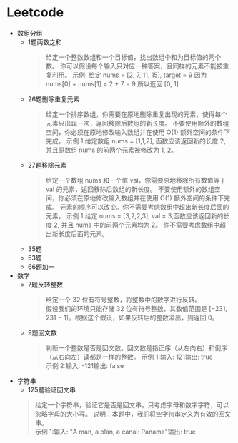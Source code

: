 # Leetcode
 * 数组分组
   + 1题两数之和
     > 给定一个整数数组和一个目标值，找出数组中和为目标值的两个数。
     > 你可以假设每个输入只对应一种答案，且同样的元素不能被重复利用。
     > 示例:
     > 给定 nums = [2, 7, 11, 15], target = 9
     > 因为 nums[0] + nums[1] = 2 + 7 = 9
     > 所以返回 [0, 1]
   + 26题删除重复元素
     > 给定一个排序数组，你需要在原地删除重复出现的元素，使得每个元素只出现一次，返回移除后数组的新长度。
     > 不要使用额外的数组空间，你必须在原地修改输入数组并在使用 O(1) 额外空间的条件下完成。
     > 示例 1:给定数组 nums = [1,1,2], 函数应该返回新的长度 2, 并且原数组 nums 的前两个元素被修改为 1, 2。
   + 27题移除元素
     > 给定一个数组 nums 和一个值 val，你需要原地移除所有数值等于 val 的元素，返回移除后数组的新长度。
     > 不要使用额外的数组空间，你必须在原地修改输入数组并在使用 O(1) 额外空间的条件下完成。
     > 元素的顺序可以改变。你不需要考虑数组中超出新长度后面的元素。
     > 示例 1:给定 nums = [3,2,2,3], val = 3,函数应该返回新的长度 2, 并且 nums 中的前两个元素均为 2。
     > 你不需要考虑数组中超出新长度后面的元素。
   + 35题
   + 53题
   + 66题加一
 * 数学
   + 7题反转整数
     >给定一个 32 位有符号整数，将整数中的数字进行反转。   
	 >假设我们的环境只能存储 32 位有符号整数，其数值范围是 [−231,  231 − 1]。根据这个假设，如果反转后的整数溢出，则返回 0。
   + 9题回文数
     > 判断一个整数是否是回文数。回文数是指正序（从左向右）和倒序（从右向左）读都是一样的整数。
	 > 示例 1:输入: 121输出: true   
	 > 示例 2:输入: -121输出: false
 * 字符串
   + 125题验证回文串
    > 给定一个字符串，验证它是否是回文串，只考虑字母和数字字符，可以忽略字母的大小写。
	> 说明：本题中，我们将空字符串定义为有效的回文串。  
	> 示例 1:输入: "A man, a plan, a canal: Panama"输出: true

